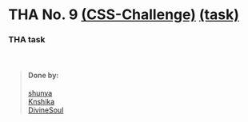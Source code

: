 # THA No. 9 [(CSS-Challenge)](https://codesandbox.io/s/booking-nt7dv) [(task)](https://docs.google.com/document/d/1guR5EqC4HzMyfgBxr8z_U_EM0ZNDJZsBLg__taRSnOA/edit)

### THA task

<br>

> #### Done by:
>  [shunya](https://github.com/suresh26601/devsnest_THAs/tree/master/THA_Day_9)                                     <br> 
>  [Knshika](https://github.com/knshika/Devsnest-frontend/tree/main/Day%209%20ticketCount)                          <br>
>  [DivineSoul](https://github.com/CodeBlooded-RahulMaurya/Devsnest-WebDev/tree/main/Day-09-CSS-Challenge/CSStask)  <br>
